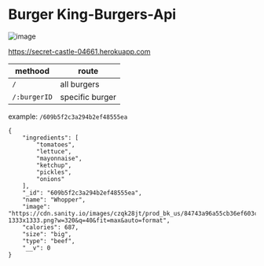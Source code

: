 # Burger King-Burgers-Api

![image](https://user-images.githubusercontent.com/64815326/114615713-62a83280-9c7c-11eb-9718-71b596df039d.png)

https://secret-castle-04661.herokuapp.com

| methood| route |
| ------------- | ------------- |
| `/`  | all burgers  |
| `/:burgerID`  | specific burger |

example:
`/609b5f2c3a294b2ef48555ea`

```
{
    "ingredients": [
        "tomatoes",
        "lettuce",
        "mayonnaise",
        "ketchup",
        "pickles",
        "onions"
    ],
    "_id": "609b5f2c3a294b2ef48555ea",
    "name": "Whopper",
    "image": "https://cdn.sanity.io/images/czqk28jt/prod_bk_us/84743a96a55cb36ef603c512d5b97c9141c40a33-1333x1333.png?w=320&q=40&fit=max&auto=format",
    "calories": 687,
    "size": "big",
    "type": "beef",
    "__v": 0
}
```
